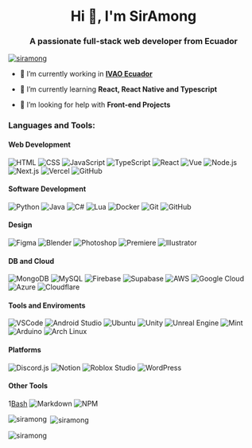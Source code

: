 <h1 align="center">Hi 👋, I'm SirAmong</h1>
<h3 align="center">A passionate full-stack web developer from Ecuador</h3>

<p align="left"> <a href="https://github.com/ryo-ma/github-profile-trophy"><img src="https://github-profile-trophy.vercel.app/?username=siramong&theme=darkhub" alt="siramong" /></a> </p>

- 🔭 I’m currently working in **[IVAO Ecuador](https://ivao.aero/staff/division.asp?Id=EC)**

- 🌱 I’m currently learning **React, React Native and Typescript**

- 🤝 I’m looking for help with **Front-end Projects**

<h3 align="left">Languages and Tools:</h3>

<h4 align="left">Web Development</h4>


![HTML](https://skillicons.dev/icons?i=html) ![CSS](https://skillicons.dev/icons?i=css) ![JavaScript](https://skillicons.dev/icons?i=js) ![TypeScript](https://skillicons.dev/icons?i=ts) ![React](https://skillicons.dev/icons?i=react) ![Vue](https://skillicons.dev/icons?i=vue) ![Node.js](https://skillicons.dev/icons?i=nodejs) ![Next.js](https://skillicons.dev/icons?i=nextjs) ![Vercel](https://skillicons.dev/icons?i=vercel) ![GitHub](https://skillicons.dev/icons?i=github)


<h4 align="left">Software Development</h4>


![Python](https://skillicons.dev/icons?i=py) ![Java](https://skillicons.dev/icons?i=java) ![C#](https://skillicons.dev/icons?i=cs) ![Lua](https://skillicons.dev/icons?i=lua) ![Docker](https://skillicons.dev/icons?i=docker) ![Git](https://skillicons.dev/icons?i=git) ![GitHub](https://skillicons.dev/icons?i=github)


<h4 align="left">Design</h4>


![Figma](https://skillicons.dev/icons?i=figma) ![Blender](https://skillicons.dev/icons?i=blender) ![Photoshop](https://skillicons.dev/icons?i=ps) ![Premiere](https://skillicons.dev/icons?i=pr)
![Illustrator](https://skillicons.dev/icons?i=ai)


<h4 align="left">DB and Cloud</h4>


![MongoDB](https://skillicons.dev/icons?i=mongodb) ![MySQL](https://skillicons.dev/icons?i=mysql) ![Firebase](https://skillicons.dev/icons?i=firebase) ![Supabase](https://skillicons.dev/icons?i=supabase) ![AWS](https://skillicons.dev/icons?i=aws) ![Google Cloud](https://skillicons.dev/icons?i=gcp) ![Azure](https://skillicons.dev/icons?i=azure) ![Cloudflare](https://skillicons.dev/icons?i=cloudflare)


<h4 align="left">Tools and Enviroments</h4>


![VSCode](https://skillicons.dev/icons?i=vscode) ![Android Studio](https://skillicons.dev/icons?i=androidstudio) ![Ubuntu](https://skillicons.dev/icons?i=ubuntu) ![Unity](https://skillicons.dev/icons?i=unity) ![Unreal Engine](https://skillicons.dev/icons?i=unreal) ![Mint](https://skillicons.dev/icons?i=mint)
![Arduino](https://skillicons.dev/icons?i=arduino) ![Arch Linux](https://skillicons.dev/icons?i=arch)


<h4 align="left">Platforms</h4>


![Discord.js](https://skillicons.dev/icons?i=discordjs) ![Notion](https://skillicons.dev/icons?i=notion) ![Roblox Studio](https://skillicons.dev/icons?i=robloxstudio) ![WordPress](https://skillicons.dev/icons?i=wordpress)


<h4 align="left">Other Tools</h4>

1[Bash](https://skillicons.dev/icons?i=bash)  ![Markdown](https://skillicons.dev/icons?i=md) ![NPM](https://skillicons.dev/icons?i=npm)

<p><img align="left" src="https://github-readme-stats.vercel.app/api/top-langs?username=siramong&show_icons=true&locale=en&layout=compact" alt="siramong" /></p>

<p>&nbsp;<img align="center" src="https://github-readme-stats.vercel.app/api?username=siramong&show_icons=true&theme=dark&locale=en" alt="siramong" /></p>

<p><img align="center" src="https://github-readme-streak-stats.herokuapp.com/?user=siramong&" alt="siramong" /></p>
